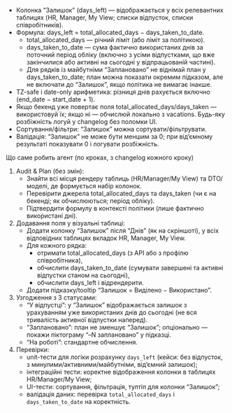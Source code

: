 - Колонка “Залишок” (days_left) — відображається у всіх релевантних таблицях (HR, Manager, My View; списки відпусток, списки співробітників).
- Формула: days_left = total_allocated_days − days_taken_to_date.
    - total_allocated_days — річний ліміт (або ліміт за політикою).
    - days_taken_to_date — сума фактично використаних днів за поточний період обліку (включно з усіми відпустками, що вже закінчилися або активні на сьогодні у відпрацьованій частині).
    - Для рядків із майбутніми “Заплановано” не віднімай план у days_taken_to_date; план можна показати окремим підказом, але не включати до “Залишок”, якщо політика не вимагає інакше.
- TZ-safe і date-only арифметика: різниця днів рахується включно (end_date − start_date + 1).
- Якщо бекенд уже повертає поля total_allocated_days/days_taken — використовуй їх; якщо ні — обчислюй локально з vacations. Будь-яку розбіжність логуй у changelog без поломки UI.
- Сортування/фільтри: “Залишок” можна сортувати/фільтрувати.
- Валідація: “Залишок” не може бути меншим за 0; при від’ємному результаті показувати 0 і логувати розбіжність.

Що саме робить агент (по кроках, з changelog кожного кроку)

1) Audit \& Plan (без змін):
    - Знайти всі місця рендеру таблиць (HR/Manager/My View) та DTO/моделі, де формується набір колонок.
    - Перевірити джерела total_allocated_days та days_taken (чи є на бекенді; як обчислюються; період обліку).
    - Підтвердити формулу в контексті політики (лише фактично використані дні).
2) Додавання поля у візуальні таблиці:
    - Додати колонку “Залишок” після “Днів” (як на скріншоті), у всіх відповідних таблицях вкладок HR, Manager, My View.
    - Для кожного рядка:
        - отримати total_allocated_days (з API або з профілю співробітника),
        - обчислити days_taken_to_date (сумувати завершені та активні відпустки станом на сьогодні),
        - обчислити days_left і відрендерити.
    - Додати підказку/tooltip “Залишок = Виділено − Використано”.
3) Узгодження з 3 статусами:
    - “У відпустці”: у “Залишок” відображається залишок з урахуванням уже використаних днів до сьогодні (не вся тривалість активної відпустки наперед).
    - “Заплановано”: план не зменшує “Залишок”; опціонально — покажи піктограму “–N заплановано” у підказці.
    - “На роботі”: стандартне обчислення.
4) Перевірки:
    - unit-тести для логіки розрахунку `days_left` (кейси: без відпусток, з минулими/активними/майбутніми, від’ємний залишок);
    - інтеграційні тести: коректне відображення колонки в таблицях HR/Manager/My View;
    - UI-тести: сортування, фільтрація, тултіп для колонки “Залишок”;
    - валідація даних: перевірка `total_allocated_days` і `days_taken_to_date` на коректність.